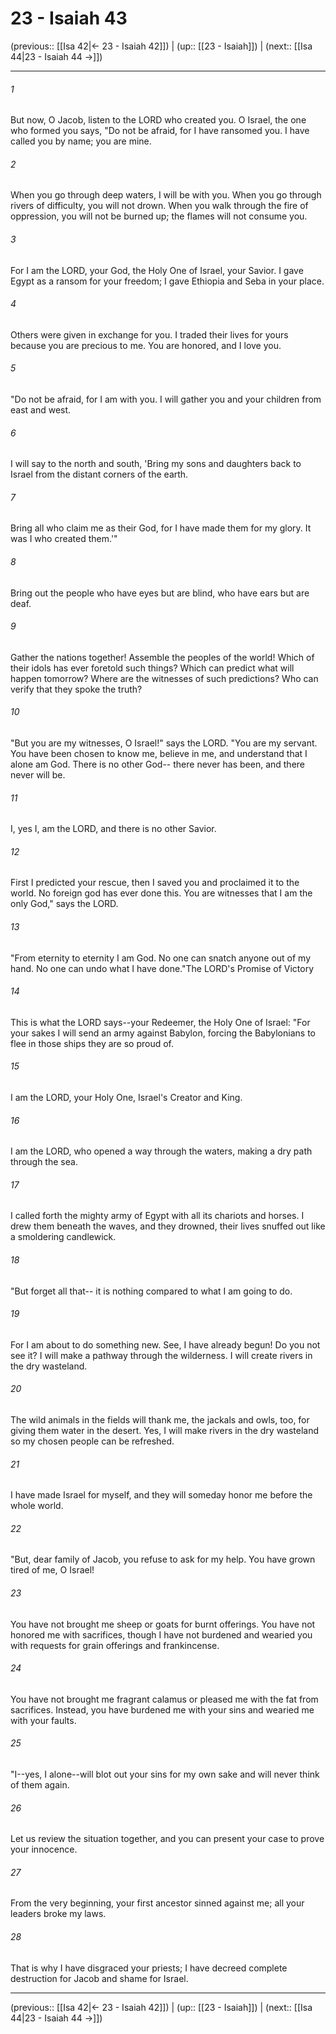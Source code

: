 # 23 - Isaiah 43

(previous:: [[Isa 42|← 23 - Isaiah 42]]) | (up:: [[23 - Isaiah]]) | (next:: [[Isa 44|23 - Isaiah 44 →]])

***


###### 1 
But now, O Jacob, listen to the LORD who created you. O Israel, the one who formed you says, "Do not be afraid, for I have ransomed you. I have called you by name; you are mine. 

###### 2 
When you go through deep waters, I will be with you. When you go through rivers of difficulty, you will not drown. When you walk through the fire of oppression, you will not be burned up; the flames will not consume you. 

###### 3 
For I am the LORD, your God, the Holy One of Israel, your Savior. I gave Egypt as a ransom for your freedom; I gave Ethiopia and Seba in your place. 

###### 4 
Others were given in exchange for you. I traded their lives for yours because you are precious to me. You are honored, and I love you. 

###### 5 
"Do not be afraid, for I am with you. I will gather you and your children from east and west. 

###### 6 
I will say to the north and south, 'Bring my sons and daughters back to Israel from the distant corners of the earth. 

###### 7 
Bring all who claim me as their God, for I have made them for my glory. It was I who created them.'" 

###### 8 
Bring out the people who have eyes but are blind, who have ears but are deaf. 

###### 9 
Gather the nations together! Assemble the peoples of the world! Which of their idols has ever foretold such things? Which can predict what will happen tomorrow? Where are the witnesses of such predictions? Who can verify that they spoke the truth? 

###### 10 
"But you are my witnesses, O Israel!" says the LORD. "You are my servant. You have been chosen to know me, believe in me, and understand that I alone am God. There is no other God-- there never has been, and there never will be. 

###### 11 
I, yes I, am the LORD, and there is no other Savior. 

###### 12 
First I predicted your rescue, then I saved you and proclaimed it to the world. No foreign god has ever done this. You are witnesses that I am the only God," says the LORD. 

###### 13 
"From eternity to eternity I am God. No one can snatch anyone out of my hand. No one can undo what I have done."The LORD's Promise of Victory 

###### 14 
This is what the LORD says--your Redeemer, the Holy One of Israel: "For your sakes I will send an army against Babylon, forcing the Babylonians to flee in those ships they are so proud of. 

###### 15 
I am the LORD, your Holy One, Israel's Creator and King. 

###### 16 
I am the LORD, who opened a way through the waters, making a dry path through the sea. 

###### 17 
I called forth the mighty army of Egypt with all its chariots and horses. I drew them beneath the waves, and they drowned, their lives snuffed out like a smoldering candlewick. 

###### 18 
"But forget all that-- it is nothing compared to what I am going to do. 

###### 19 
For I am about to do something new. See, I have already begun! Do you not see it? I will make a pathway through the wilderness. I will create rivers in the dry wasteland. 

###### 20 
The wild animals in the fields will thank me, the jackals and owls, too, for giving them water in the desert. Yes, I will make rivers in the dry wasteland so my chosen people can be refreshed. 

###### 21 
I have made Israel for myself, and they will someday honor me before the whole world. 

###### 22 
"But, dear family of Jacob, you refuse to ask for my help. You have grown tired of me, O Israel! 

###### 23 
You have not brought me sheep or goats for burnt offerings. You have not honored me with sacrifices, though I have not burdened and wearied you with requests for grain offerings and frankincense. 

###### 24 
You have not brought me fragrant calamus or pleased me with the fat from sacrifices. Instead, you have burdened me with your sins and wearied me with your faults. 

###### 25 
"I--yes, I alone--will blot out your sins for my own sake and will never think of them again. 

###### 26 
Let us review the situation together, and you can present your case to prove your innocence. 

###### 27 
From the very beginning, your first ancestor sinned against me; all your leaders broke my laws. 

###### 28 
That is why I have disgraced your priests; I have decreed complete destruction for Jacob and shame for Israel.

***

(previous:: [[Isa 42|← 23 - Isaiah 42]]) | (up:: [[23 - Isaiah]]) | (next:: [[Isa 44|23 - Isaiah 44 →]])
